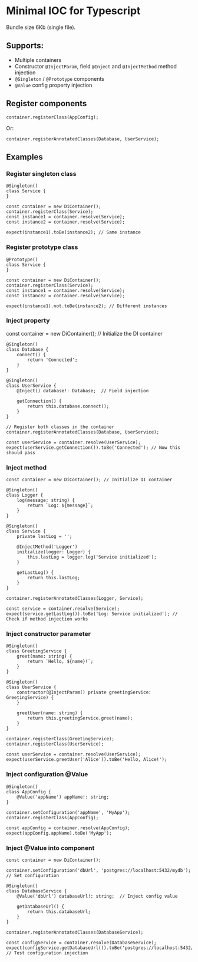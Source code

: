 # Minimal IOC for Typescript 

Bundle size 6Kb (single file). 

## Supports: 

- Multiple containers 
- Constructor `@InjectParam`, field `@Inject` and `@InjectMethod` method injection 
- `@Singleton` / `@Prototype` components
- `@Value` config property injection 

## Register components 

`container.registerClass(AppConfig);`

Or:

`container.registerAnnotatedClasses(Database, UserService);`

## Examples 

### Register singleton class 

    @Singleton()
    class Service {
    }

    const container = new DiContainer();
    container.registerClass(Service);
    const instance1 = container.resolve(Service);
    const instance2 = container.resolve(Service);
    
    expect(instance1).toBe(instance2); // Same instance


### Register prototype class 

    @Prototype()
    class Service {
    }

    const container = new DiContainer();
    container.registerClass(Service);
    const instance1 = container.resolve(Service);
    const instance2 = container.resolve(Service);
    
    expect(instance1).not.toBe(instance2); // Different instances

### Inject property 

const container = new DiContainer(); // Initialize the DI container

    @Singleton()
    class Database {
        connect() {
            return 'Connected';
        }
    }

    @Singleton()
    class UserService {
        @Inject() database!: Database;  // Field injection

        getConnection() {
            return this.database.connect();
        }
    }

    // Register both classes in the container
    container.registerAnnotatedClasses(Database, UserService);

    const userService = container.resolve(UserService);
    expect(userService.getConnection()).toBe('Connected'); // Now this should pass

### Inject method 

    const container = new DiContainer(); // Initialize DI container

    @Singleton()
    class Logger {
        log(message: string) {
            return `Log: ${message}`;
        }
    }

    @Singleton()
    class Service {
        private lastLog = '';

        @InjectMethod('Logger')
        initialize(logger: Logger) {
            this.lastLog = logger.log('Service initialized');
        }

        getLastLog() {
            return this.lastLog;
        }
    }

    container.registerAnnotatedClasses(Logger, Service);

    const service = container.resolve(Service);
    expect(service.getLastLog()).toBe('Log: Service initialized'); // Check if method injection works

### Inject constructor parameter 

    @Singleton()
    class GreetingService {
        greet(name: string) {
            return `Hello, ${name}!`;
        }
    }

    @Singleton()
    class UserService {
        constructor(@InjectParam() private greetingService: GreetingService) {
        }

        greetUser(name: string) {
            return this.greetingService.greet(name);
        }
    }

    container.registerClass(GreetingService);
    container.registerClass(UserService);

    const userService = container.resolve(UserService);
    expect(userService.greetUser('Alice')).toBe('Hello, Alice!');

### Inject configuration @Value 

    @Singleton()
    class AppConfig {
        @Value('appName') appName!: string;
    }

    container.setConfiguration('appName', 'MyApp');
    container.registerClass(AppConfig);

    const appConfig = container.resolve(AppConfig);
    expect(appConfig.appName).toBe('MyApp');

### Inject @Value into component 

    const container = new DiContainer();

    container.setConfiguration('dbUrl', 'postgres://localhost:5432/mydb'); // Set configuration

    @Singleton()
    class DatabaseService {
        @Value('dbUrl') databaseUrl!: string;  // Inject config value

        getDatabaseUrl() {
            return this.databaseUrl;
        }
    }

    container.registerAnnotatedClasses(DatabaseService);

    const configService = container.resolve(DatabaseService);
    expect(configService.getDatabaseUrl()).toBe('postgres://localhost:5432/mydb'); // Test configuration injection

